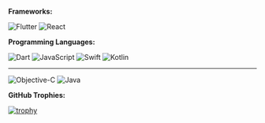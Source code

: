 **Frameworks:**

![Flutter](https://img.shields.io/badge/Framework-Flutter-informational?style=flat&logo=flutter&logoColor=white&color=6aa6f8)
![React](https://img.shields.io/badge/Framework-React-informational?style=flat&logo=react&logoColor=white&color=6aa6f8)

**Programming Languages:**

![Dart](https://img.shields.io/badge/Code-Dart-informational?style=flat&logo=dart&logoColor=white&color=6aa6f8)
![JavaScript](https://img.shields.io/badge/Code-JavaScript-informational?style=flat&logo=javascript&logoColor=white&color=6aa6f8)
![Swift](https://img.shields.io/badge/Code-Swift-informational?style=flat&logo=swift&logoColor=white&color=6aa6f8)
![Kotlin](https://img.shields.io/badge/Code-Kotlin-informational?style=flat&logo=kotlin&logoColor=white&color=6aa6f8)
****
![Objective-C](https://img.shields.io/badge/Code-Objective%20C-informational?style=flat&logo=apple&logoColor=white&color=6aa6f8)
![Java](https://img.shields.io/badge/Code-Java-informational?style=flat&logo=java&logoColor=white&color=6aa6f8)

**GitHub Trophies:**

[![trophy](https://github-profile-trophy.vercel.app/?username=hpstuff&rank=SECRET,SSS,SS,S,AAA,AA&theme=onedark)](https://github.com/ryo-ma/github-profile-trophy)
